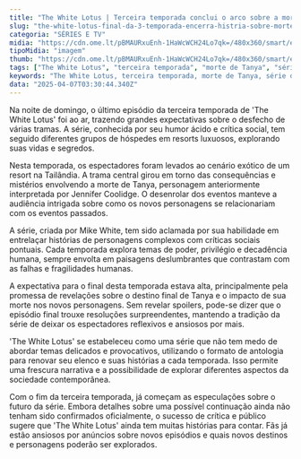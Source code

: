 ```yaml
---
title: "The White Lotus | Terceira temporada conclui o arco sobre a morte de Tanya?"
slug: "the-white-lotus-final-da-3-temporada-encerra-histria-sobre-morte-de-tanya"
categoria: "SÉRIES E TV"
midia: "https://cdn.ome.lt/pBMAURxuEnh-1HaWcWCH24Lo7qk=/480x360/smart/extras/conteudos/white-lotus-final-belinda.png"
tipoMidia: "imagem"
thumb: "https://cdn.ome.lt/pBMAURxuEnh-1HaWcWCH24Lo7qk=/480x360/smart/extras/conteudos/white-lotus-final-belinda.png"
tags: ["The White Lotus", "terceira temporada", "morte de Tanya", "série de antologia", "crítica social", "resorts luxuosos", "Mike White", "destino de personagens"]
keywords: "The White Lotus, terceira temporada, morte de Tanya, série de antologia, crítica social, resorts luxuosos, Mike White, destino de personagens"
data: "2025-04-07T03:30:44.340Z"
---
```


Na noite de domingo, o último episódio da terceira temporada de 'The White Lotus' foi ao ar, trazendo grandes expectativas sobre o desfecho de várias tramas. A série, conhecida por seu humor ácido e crítica social, tem seguido diferentes grupos de hóspedes em resorts luxuosos, explorando suas vidas e segredos.

Nesta temporada, os espectadores foram levados ao cenário exótico de um resort na Tailândia. A trama central girou em torno das consequências e mistérios envolvendo a morte de Tanya, personagem anteriormente interpretada por Jennifer Coolidge. O desenrolar dos eventos manteve a audiência intrigada sobre como os novos personagens se relacionariam com os eventos passados.

A série, criada por Mike White, tem sido aclamada por sua habilidade em entrelaçar histórias de personagens complexos com críticas sociais pontuais. Cada temporada explora temas de poder, privilégio e decadência humana, sempre envolta em paisagens deslumbrantes que contrastam com as falhas e fragilidades humanas.

A expectativa para o final desta temporada estava alta, principalmente pela promessa de revelações sobre o destino final de Tanya e o impacto de sua morte nos novos personagens. Sem revelar spoilers, pode-se dizer que o episódio final trouxe resoluções surpreendentes, mantendo a tradição da série de deixar os espectadores reflexivos e ansiosos por mais.

'The White Lotus' se estabeleceu como uma série que não tem medo de abordar temas delicados e provocativos, utilizando o formato de antologia para renovar seu elenco e suas histórias a cada temporada. Isso permite uma frescura narrativa e a possibilidade de explorar diferentes aspectos da sociedade contemporânea.

Com o fim da terceira temporada, já começam as especulações sobre o futuro da série. Embora detalhes sobre uma possível continuação ainda não tenham sido confirmados oficialmente, o sucesso de crítica e público sugere que 'The White Lotus' ainda tem muitas histórias para contar. Fãs já estão ansiosos por anúncios sobre novos episódios e quais novos destinos e personagens poderão ser explorados.